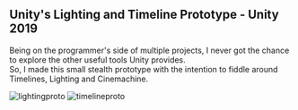 ## Unity's Lighting and Timeline Prototype - Unity 2019
Being on the programmer's side of multiple projects, I never got the chance to explore the other useful tools Unity provides.  
So, I made this small stealth prototype with the intention to fiddle around Timelines, Lighting and Cinemachine.

![lightingproto](https://github.com/IIMass/UnityTimelineTest/assets/47413039/dcfec1de-a911-4fe3-a219-4a18445817aa)
![timelineproto](https://github.com/IIMass/UnityTimelineTest/assets/47413039/e826511c-5630-4846-b33e-c14907604e94)
